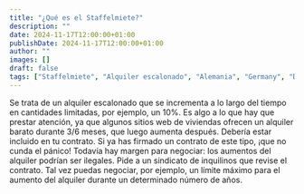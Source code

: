 ```yaml
---
title: "¿Qué es el Staffelmiete?"
description: ""
date: 2024-11-17T12:00:00+01:00
publishDate: 2024-11-17T12:00:00+01:00
author: ""
images: []
draft: false
tags: ["Staffelmiete", "Alquiler escalonado", "Alemania", "Germany", "Derechos de los inquilinos"]
---
```

Se trata de un alquiler escalonado que se incrementa a lo largo del tiempo en cantidades limitadas, por ejemplo, un 10%. Es algo a lo que hay que prestar atención, ya que algunos sitios web de viviendas ofrecen un alquiler barato durante 3/6 meses, que luego aumenta después. Debería estar incluido en tu contrato. Si ya has firmado un contrato de este tipo, ¡que no cunda el pánico! Todavía hay margen para negociar: los aumentos del alquiler podrían ser ilegales. Pide a un sindicato de inquilinos que revise el contrato. Tal vez puedas negociar, por ejemplo, un límite máximo para el aumento del alquiler durante un determinado número de años.
